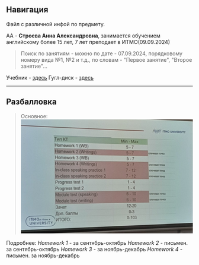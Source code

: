 ## Навигация

Файл с различной инфой по предмету.

АА - **Строева Анна Александровна**, занимается обучением английскому более 15 лет, 7 лет преподает в ИТМО(09.09.2024)

>Поиск по занятиям - можно по дате - 07.09.2024, порядковому номеру вида №1, №2 и т.д., по словам - "Первое занятие", "Второе занятие"...

Учебник - [здесь](https://drive.google.com/file/d/1-U5FfoSvtLEHuGDDyuVW_vjGDUENXJ3M/view?usp=drive_link)
Гугл-диск - [здесь](https://drive.google.com/drive/folders/13Piwvr6UyAFsK77lbxhuyR-YYnRiVMLa?usp=sharing)

---
## Разбалловка

>Основное:![grading](res/grading.jpeg)

Подробнее:
_Homework 1_ - за сентябрь-октябрь
_Homework 2_ - письмен. за сентябрь-октябрь
_Homework 3_ - за ноябрь-декабрь
_Homework 4_ - письмен. за ноябрь-декабрь